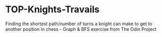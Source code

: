 # TOP-Knights-Travails
Finding the shortest path/number of turns a knight can make to get to another position in chess - Graph &amp; BFS exercise from The Odin Project
